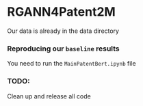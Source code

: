 # RGANN4Patent2M

Our data is already in the data directory

### Reproducing our `baseline` results
You need to run the `MainPatentBert.ipynb` file


### TODO:
Clean up and release all code
